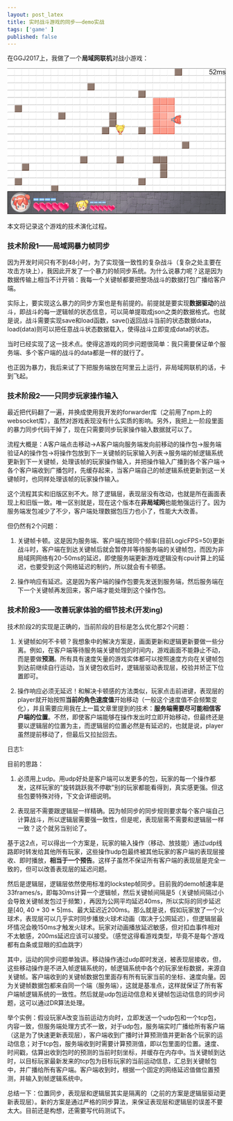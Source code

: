 ```yaml
---
layout: post_latex
title: 实时战斗游戏的同步——demo实战
tags: ['game' ]
published: false
---
```


<!--more-->

在GGJ2017上，我做了一个**局域网联机**对战小游戏：

![1.png](../images/2017.4/1.png)

本文将记录这个游戏的技术演化过程。

### 技术阶段1——局域网暴力帧同步

因为开发时间只有不到48小时，为了实现强一致性的复杂战斗（复杂之处主要在攻击方块上），我因此开发了一个暴力的帧同步系统。为什么说暴力呢？这是因为数据传输上相当不计开销：我每一个关键帧都要把整场战斗的数据打包广播给客户端。

实际上，要实现这么暴力的同步方案也是有前提的。前提就是要实现**数据驱动**的战斗，即战斗的每一逻辑帧的状态信息，可以简单提取成json之类的数据格式。也就是说，战斗需要实现save和load函数，save()返回战斗当前的状态数据data，load(data)则可以把任意战斗状态数据载入，使得战斗立即变成data的状态。

当时已经实现了这一技术点。使得这游戏的同步问题很简单：我只需要保证单个服务端、多个客户端的战斗的data都是一样的就行了。

也正因为暴力，我后来试了下把服务端放在阿里云上运行，非局域网联机的话，卡到飞起。


### 技术阶段2——只同步玩家操作输入

最近把代码翻了一遍，并换成使用我开发的forwarder库（之前用了npm上的websocket库），虽然对游戏表现没有什么实质的影响。另外，我把上一阶段里面的暴力同步代码干掉了，现在只需要同步玩家操作输入数据就可以了。

流程大概是：A客户端点击移动->A客户端向服务端发向前移动的操作包->服务端验证A的操作包->将操作包放到下一关键帧的玩家输入列表->服务端的帧逻辑系统更新到下一关键帧，处理该帧的玩家操作输入，并把操作输入广播到各个客户端->各个客户端收到广播包时，先缓存起来，当客户端自己的帧逻辑系统更新到这一关键帧时，也同样处理该帧的玩家操作输入。

这个流程其实和旧版区别不大。除了逻辑层，表现层没有改动，也就是所在画面表现上和旧版一致。唯一区别就是，现在这个版本在**非局域网**也能勉强运行了。因为服务端发包减少了不少，客户端处理数据包压力也小了，性能大大改善。

但仍然有2个问题：

1. 关键帧卡顿。这是因为服务端、客户端在按同个频率(目前LogicFPS=50)更新战斗时，客户端在到达关键帧后就会暂停并等待服务端的关键帧包，而因为非局域网网络有20-50ms的延迟，即使服务端更新游戏逻辑没有cpu计算上的延迟，也要受到这个网络延迟的制约，所以就会有卡顿感。

2. 操作响应有延迟。这是因为客户端的操作包要先发送到服务端，然后服务端在下一个关键帧再发回来，客户端才能处理到这个操作包。


### 技术阶段3——改善玩家体验的细节技术(开发ing)

技术阶段2的实现是正确的，当前阶段的目标是怎么优化那2个问题：

1. 关键帧如何不卡顿？我想象中的解决方案是，画面更新和逻辑更新要做一些分离。例如，在客户端等待服务端关键帧包的时间内，游戏画面不能静止不动，而是要做**预测**。所有具有速度矢量的游戏实体都可以按照速度方向在关键帧包到达前继续自行运动，当关键包收后时，逻辑层驱动表现层，校验并矫正下位置即可。

2. 操作响应必须无延迟！和解决卡顿感的方法类似，玩家点击前进键，表现层的player就开始按照**当前的角色速度值**开始移动（一般这个速度值不会频繁变化），并且需要应用我在上一篇文章里提到的技术：**服务端需要尽可能相信客户端的位置**。不然，即使客户端能够在操作发出时立即开始移动，但最终还是要以逻辑层的位置为主，而逻辑层的位置必然是有延迟的，也就是说，player虽然提前移动了，但最后又拉扯回去。

日志1:

目前的思路：

1. 必须用上udp。用udp好处是客户端可以发更多的包，玩家的每一个操作都发，这样玩家的"旋转跳跃我不停歇"别的玩家都能看得到，真实感更强。但这些包要特殊对待，下文会详细说明。

2. 表现层不需要跟逻辑层一样精确。因为帧同步的同步规则要求每个客户端自己计算战斗，所以逻辑层需要强一致性，但是呢，表现层需不需要和逻辑层一样一致？这个就另当别论了。

基于这2点，可以得出一个方案是，玩家的输入操作（移动、放技能）通过udp线路即时转发给其他所有玩家，这些操作udp包最终被其他玩家的客户端的表现层接收、即时播放，**相当于一个预告**。这样子虽然不保证所有客户端的表现层是完全一致的，但可以改善表现层的延迟问题。

然后是逻辑层，逻辑层依然使用标准的lockstep帧同步。目前我的demo帧速率是33frames/s，即每30ms计算一个逻辑帧，然后关键帧间隔是5（关键帧间隔过小会导致关键帧发包过于频繁），再因为公网平均延迟40ms，所以实际的同步延迟是[40, 40 + 30 * 5]ms、最大延迟近200ms。那么就是说，假如玩家放了一个火球术，表现层可以几乎实时同步播放火球术动画（取决于公网延迟），但逻辑层最坏情况会晚150ms才触发火球术。玩家对动画播放延迟敏感，但对扣血事件相对不太敏感，200ms延迟应该可以接受。（感觉这得看游戏类型，毕竟不是每个游戏都有血条或显眼的扣血跳字）

其中，运动的同步问题单独讲。移动操作通过udp即时发送，被表现层接收，但，这些移动操作是不进入帧逻辑系统的，帧逻辑系统中各个的玩家坐标数据，来源自关键帧。客户端收到的关键帧数据包里面存有所有玩家当前的坐标、速度向量。因为关键帧数据包都来自同一个端（服务端），这就是基准点，这样就保证了所有客户端帧逻辑系统的一致性。然后就是udp包运动信息和关键帧包运动信息的同步问题，这可以通过DR算法处理。

举个实例：假设玩家A改变当前运动方向时，立即发送一个udp包和一个tcp包，内容一致，但服务端处理方式不一致，对于udp包，服务端实时广播给所有客户端（这是为了快速更新表现层），客户端收到广播时计算预测值并更新各个玩家的运动信息；对于tcp包，服务端收到时需要计算预测值，即以包里面的位置。速度、时间戳，估算出收到包时的预测的当前时刻坐标，并缓存在内存中。当关键帧到达时，以目标玩家最新发来的tcp包为目标玩家的当前运动信息，汇总到关键帧包中，并广播给所有客户端。客户端收到时，根据一个固定的网络延迟值做位置预测，并输入到帧逻辑系统中。

总结一下：位置同步，表现层和逻辑层其实是隔离的（之前的方案是逻辑层驱动更新表现层）。新的方案是通过严格的同步算法，来保证表现层和逻辑层的误差不要太大。目前还是构想，还需要写代码测试下。




